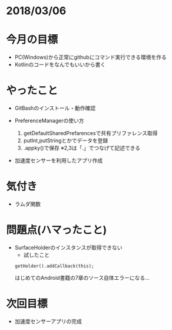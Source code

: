# 2018/03/06

# 今月の目標
- PC(Windows)から正常にgithubにコマンド実行できる環境を作る
- Kotlinのコードをなんでもいいから書く

# やったこと
- GitBashのインストール・動作確認
- PreferenceManagerの使い方

  1. getDefaultSharedPrefarencesで共有プリファレンス取得
  2. putInt,putStringとかでデータを登録
  3. .appky()で保存
     ※2,3は「.」でつなげて記述できる
     
- 加速度センサーを利用したアプリ作成

# 気付き
- ラムダ関数
  

# 問題点(ハマったこと)
- SurfaceHolderのインスタンスが取得できない
  - 試したこと
  ```
  getHolder().addCallback(this);
  ```
  はじめてのAndroid書籍の7章のソース自体エラーになる...
  
# 次回目標
- 加速度センサーアプリの完成
